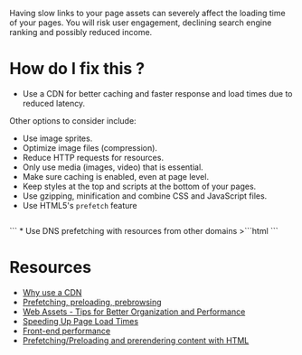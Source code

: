 Having slow links to your page assets can severely affect the loading time of your pages. You will risk user engagement, declining search engine ranking and possibly reduced income.


# How do I fix this ?

* Use a CDN for better caching and faster response and load times due to reduced latency.

Other options to consider include:

* Use image sprites.
* Optimize image files (compression).
* Reduce HTTP requests for resources.
* Only use media (images, video) that is essential.
* Make sure caching is enabled, even at page level.
* Keep styles at the top and scripts at the bottom of your pages.
* Use gzipping, minification and combine CSS and JavaScript files.
* Use HTML5's `prefetch` feature
>```html
<link rel="prefetch" href="/images/background.jpg">```
* Use DNS prefetching with resources from other domains
>```html
<link rel="dns-prefetch" href="//widget.foo.com">```


# Resources

* [Why use a CDN](https://gtmetrix.com/why-use-a-cdn.html)
* [Prefetching, preloading, prebrowsing
](https://css-tricks.com/prefetching-preloading-prebrowsing/)
* [Web Assets - Tips for Better Organization and Performance](http://code.tutsplus.com/articles/web-assets-tips-for-better-organization-and-performance--net-33950)
* [Speeding Up Page Load Times](http://blog.teamtreehouse.com/speeding-up-page-load-times)
* [Front-end performance](http://csswizardry.com/2013/01/front-end-performance-for-web-designers-and-front-end-developers#section:http-requests-and-dns-lookups)
* [Prefetching/Preloading and prerendering content with HTML](https://jack.ofspades.com/prefetching-preloading-and-prerendering-content-with-html/)

